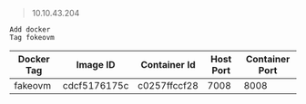 > 10.10.43.204

    Add docker 
    Tag fokeovm
|  Docker Tag   | Image ID  | Container Id| Host Port | Container Port |
|----  | ----  | ---- | ---- | ---- |
|fakeovm|cdcf5176175c| c0257ffccf28| 7008 | 8008 |
